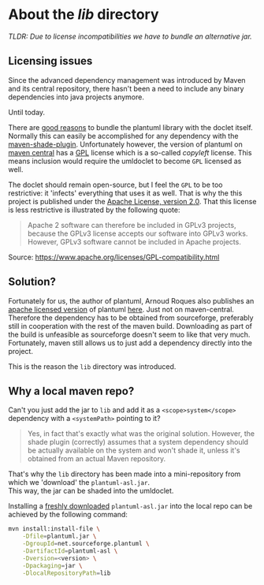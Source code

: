 # About the _lib_ directory

_TLDR: Due to license incompatibilities we have to bundle an alternative jar._

## Licensing issues

Since the advanced dependency management was introduced by Maven and its
central repository, there hasn't been a need to include any binary dependencies
into java projects anymore.  

Until today.

There are [good reasons](https://github.com/talsma-ict/umldoclet/issues/48) 
to bundle the plantuml library with the doclet itself.
Normally this can easily be accomplished for any dependency with 
the [maven-shade-plugin](https://maven.apache.org/plugins/maven-shade-plugin/).
Unfortunately however, the version of plantuml 
on [maven central](http://mvnrepository.com/artifact/net.sourceforge.plantuml/plantuml) 
has a [GPL](http://www.gnu.org/copyleft/gpl.html) license which is a so-called
_copyleft_ license. This means inclusion would require the umldoclet 
to become `GPL` licensed as well.

The doclet should remain open-source, but I feel the `GPL` to be too
restrictive: it 'infects' everything that uses it as well.
That is why the this project is published under the 
[Apache License, version 2.0](https://www.apache.org/licenses/LICENSE-2.0.html).
That this license is less restrictive is illustrated by the following quote:

>Apache 2 software can therefore be included in GPLv3 projects, 
>because the GPLv3 license accepts our software into GPLv3 works.
>However, GPLv3 software cannot be included in Apache projects.

Source: https://www.apache.org/licenses/GPL-compatibility.html

## Solution?

Fortunately for us, the author of plantuml, Arnoud Roques also publishes
an [apache licensed version](http://plantuml.com/download#asl) of 
plantuml [here][plantuml-asl-location].
Just not on maven-central. Therefore the dependency has to be obtained from
sourceforge, preferably still in cooperation with the rest of the maven build.
Downloading as part of the build is unfeasible as sourceforge doesn't 
seem to like that very much. Fortunately, maven still allows us to just 
add a dependency directly into the project.

This is the reason the `lib` directory was introduced.

## Why a local maven repo?

Can't you just add the jar to `lib` and add it as a `<scope>system</scope>` dependency
with a `<systemPath>` pointing to it?

>Yes, in fact that's exactly what was the original solution.
>However, the shade plugin (correctly) assumes that a system dependency should
>be actually available on the system and won't shade it, unless it's obtained
>from an actual Maven repository.

That's why the `lib` directory has been made into a mini-repository from which
we 'download' the `plantuml-asl.jar`.  
This way, the jar can be shaded into the umldoclet.

Installing a [freshly downloaded][plantuml-asl-location] `plantuml-asl.jar` 
into the local repo can be achieved by the following command:

```bash
mvn install:install-file \
    -Dfile=plantuml.jar \
    -DgroupId=net.sourceforge.plantuml \
    -DartifactId=plantuml-asl \
    -Dversion=<version> \
    -Dpackaging=jar \
    -DlocalRepositoryPath=lib
```


  [plantuml-asl-location]: https://sourceforge.net/projects/plantuml/files/
